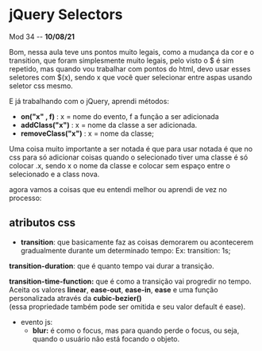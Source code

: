 # jQuery Selectors

Mod 34 -- **10/08/21**

Bom, nessa aula teve uns pontos muito legais, como a mudança da cor e o transition, que foram simplesmente muito legais, pelo visto o $ é sim repetido, mas quando vou trabalhar com pontos do html, devo usar esses seletores com $(x), sendo x que você quer selecionar entre aspas usando seletor css mesmo.

E já trabalhando com o jQuery, aprendi métodos:

* **on("x" , f)** : x = nome do evento, f a função a ser adicionada
* **addClass("x")** : x = nome da classe a ser adicionada.
* **removeClass("x")** : x = nome da classe;

Uma coisa muito importante a ser notada é que para usar notada é que no css para só adicionar coisas quando o selecionado tiver uma classe é só colocar .x, sendo x o nome da classe e colocar sem espaço entre o selecionado e a class nova.

agora vamos a coisas que eu entendi melhor ou aprendi de vez no processo:

## atributos css

* **transition**: que basicamente faz as coisas demorarem ou acontecerem gradualmente durante um determinado tempo:   Ex: transition: 1s;

**transition-duration**: que é quanto tempo vai durar a transição.

**transition-time-function:** que é como a transição vai progredir no tempo. Aceita os valores **linear**, **ease-out**, **ease-in**, **ease** e uma função personalizada através da **cubic-bezier()**  
(essa propriedade também pode ser omitida e seu valor default é ease).

* evento js:
  * **blur:** é como o focus, mas para quando perde o focus, ou seja, quando o usuário não está focando o objeto.
